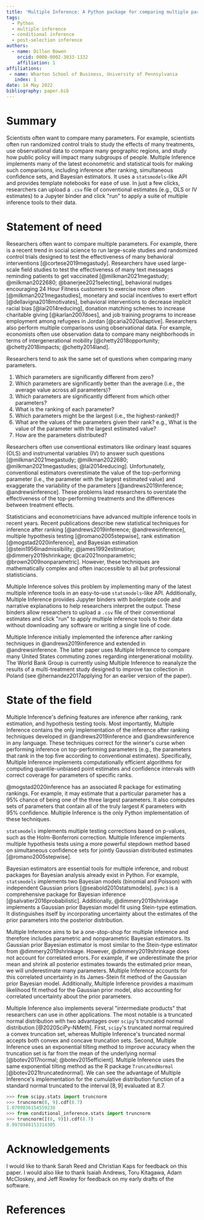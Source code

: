 ```yaml
---
title: 'Multiple Inference: A Python package for comparing multiple parameters'
tags:
  - Python
  - multiple inference
  - conditional inference
  - post-selection inference
authors:
  - name: Dillon Bowen
    orcid: 0000-0002-3033-1332
    affiliation: 1
affiliations:
 - name: Wharton School of Business, University of Pennsylvania
   index: 1
date: 14 May 2022
bibliography: paper.bib
---
```


# Summary

Scientists often want to compare many parameters. For example, scientists often run randomized control trials to study the effects of many treatments, use observational data to compare many geographic regions, and study how public policy will impact many subgroups of people. Multiple Inference implements many of the latest econometric and statistical tools for making such comparisons, including inference after ranking, simultaneous confidence sets, and Bayesian estimators. It uses a `statsmodels`-like API and provides template notebooks for ease of use. In just a few clicks, researchers can upload a `.csv` file of conventional estimates (e.g., OLS or IV estimates) to a Jupyter binder and click "run" to apply a suite of multiple inference tools to their data.

# Statement of need

Researchers often want to compare multiple parameters. For example, there is a recent trend in social science to run large-scale studies and randomized control trials designed to test the effectiveness of many behavioral interventions [@cortese2019megastudy]. Researchers have used large-scale field studies to test the effectiveness of many text messages reminding patients to get vaccinated [@milkman2021megastudy; @milkman2022680; @banerjee2021selecting], behavioral nudges encouraging 24 Hour Fitness customers to exercise more often [@milkman2021megastudies], monetary and social incentives to exert effort [@dellavigna2018motivates], behavioral interventions to decrease implicit racial bias [@lai2014reducing], donation matching schemes to increase charitable giving [@karlan2007does], and job training programs to increase employment among refugees in Jordan [@caria2020adaptive]. Researchers also perform multiple comparisons using observational data. For example, economists often use observation data to compare many neighborhoods in terms of intergenerational mobility [@chetty2018opportunity; @chetty2018impacts; @chetty2014land].

Researchers tend to ask the same set of questions when comparing many parameters.

1. Which parameters are significantly different from zero?
2. Which parameters are significantly better than the average (i.e., the average value across all parameters)?
3. Which parameters are significantly different from which other parameters?
4. What is the ranking of each parameter?
5. Which parameters might be the largest (i.e., the highest-ranked)?
6. What are the values of the parameters given their rank? e.g., What is the value of the parameter with the largest estimated value?
7. How are the parameters distributed?

Researchers often use conventional estimators like ordinary least squares (OLS) and instrumental variables (IV) to answer such questions [@milkman2021megastudy; @milkman2022680; @milkman2021megastudies; @lai2014reducing]. Unfortunately, conventional estimators overestimate the value of the top-performing parameter (i.e., the parameter with the largest estimated value) and exaggerate the variability of the parameters [@andrews2019inference; @andrewsinference]. These problems lead researchers to overstate the effectiveness of the top-performing treatments and the differences between treatment effects.

Statisticians and econometricians have advanced multiple inference tools in recent years. Recent publications describe new statistical techniques for inference after ranking [@andrews2019inference; @andrewsinference], multiple hypothesis testing [@romano2005stepwise], rank estimation [@mogstad2020inference], and Bayesian estimation [@stein1956inadmissibility; @james1992estimation; @dimmery2019shrinkage; @cai2021nonparametric; @brown2009nonparametric]. However, these techniques are mathematically complex and often inaccessible to all but professional statisticians.

Multiple Inference solves this problem by implementing many of the latest multiple inference tools in an easy-to-use `statsmodels`-like API. Additionally, Multiple Inference provides Jupyter binders with boilerplate code and narrative explanations to help researchers interpret the output. These binders allow researchers to upload a `.csv` file of their conventional estimates and click "run" to apply multiple inference tools to their data without downloading any software or writing a single line of code.

Multiple Inference initially implemented the inference after ranking techniques in @andrews2019inference and extended in @andrewsinference. The latter paper uses Multiple Inference to compare many United States commuting zones regarding intergenerational mobility. The World Bank Group is currently using Multiple Inference to reanalyze the results of a multi-treatment study designed to improve tax collection in Poland (see @hernandez2017applying for an earlier version of the paper).

# State of the field

Multiple Inference's defining features are inference after ranking, rank estimation, and hypothesis testing tools. Most importantly, Multiple Inference contains the only implementation of the inference after ranking techniques developed in @andrews2019inference and @andrewsinference in any language. These techniques correct for the winner's curse when performing inference on top-performing parameters (e.g., the parameters that rank in the top five according to conventional estimates). Specifically, Multiple Inference implements computationally efficient algorithms for computing quantile-unbiased point estimates and confidence intervals with correct coverage for parameters of specific ranks.

@mogstad2020inference has an associated R package for estimating rankings. For example, it may estimate that a particular parameter has a 95% chance of being one of the three largest parameters. It also computes sets of parameters that contain all of the truly largest $K$ parameters with 95% confidence. Multiple Inference is the only Python implementation of these techniques.

`statsmodels` implements multiple testing corrections based on p-values, such as the Holm-Bonferroni correction. Multiple Inference implements multiple hypothesis tests using a more powerful stepdown method based on simultaneous confidence sets for jointly Gaussian distributed estimates [@romano2005stepwise].

Bayesian estimators are essential tools for multiple inference, and robust packages for Bayesian analysis already exist in Python. For example, `statsmodels` implements two Bayesian models (binomial and Poisson) with independent Gaussian priors [@seabold2010statsmodels]. `pymc3` is a comprehensive package for Bayesian inference [@salvatier2016probabilistic]. Additionally, @dimmery2019shrinkage implements a Gaussian prior Bayesian model fit using Stein-type estimation. It distinguishes itself by incorporating uncertainty about the estimates of the prior parameters into the posterior distribution.

Multiple Inference aims to be a one-stop-shop for multiple inference and therefore includes parametric and nonparametric Bayesian estimators. Its Gaussian prior Bayesian estimator is most similar to the Stein-type estimator from @dimmery2019shrinkage. However, @dimmery2019shrinkage does not account for correlated errors. For example, if we underestimate the prior mean and shrink all posterior estimates towards the estimated prior mean, we will underestimate many parameters. Multiple Inference accounts for this correlated uncertainty in its James-Stein fit method of the Gaussian prior Bayesian model. Additionally, Multiple Inference provides a maximum likelihood fit method for the Gaussian prior model, also accounting for correlated uncertainty about the prior parameters.

Multiple Inference also implements several "intermediate products" that researchers can use in other applications. The most notable is a truncated normal distribution with two advantages over `scipy`'s truncated normal distribution [@2020SciPy-NMeth]. First, `scipy`'s truncated normal required a convex truncation set, whereas Multiple Inference's truncated normal accepts both convex and concave truncation sets. Second, Multiple Inference uses an exponential tilting method to improve accuracy when the truncation set is far from the mean of the underlying normal [@botev2017normal; @botev2015efficient]. Multiple Inference uses the same exponential tilting method as the R package `TruncatedNormal` [@botev2021truncatednormal]. We can see the advantage of Multiple Inference's implementation for the cumulative distribution function of a standard normal truncated to the interval $[8, 9]$ evaluated at 8.7.

```python
>>> from scipy.stats import truncnorm
>>> truncnorm(8, 9).cdf(8.7)
1.0709836154559238
>>> from conditional_inference.stats import truncnorm
>>> truncnorm([(8, 9)]).cdf(8.7)
0.9978948153314305
```

# Acknowledgements

I would like to thank Sarah Reed and Christian Kaps for feedback on this paper. I would also like to thank Isaiah Andrews, Toru Kitagawa, Adam McCloskey, and Jeff Rowley for feedback on my early drafts of the software.

# References